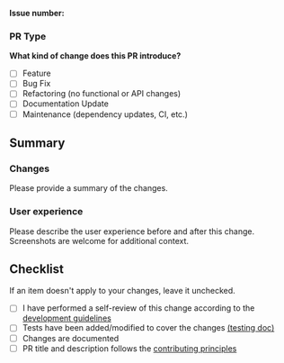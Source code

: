 **Issue number:**

### PR Type

**What kind of change does this PR introduce?**
* [ ] Feature
* [ ] Bug Fix
* [ ] Refactoring (no functional or API changes)
* [ ] Documentation Update
* [ ] Maintenance (dependency updates, CI, etc.)

## Summary

### Changes

Please provide a summary of the changes.

### User experience

Please describe the user experience before and after this change. Screenshots are welcome for additional context.

## Checklist

If an item doesn't apply to your changes, leave it unchecked.

* [ ] I have performed a self-review of this change according to the [development guidelines](https://splunk.github.io/addonfactory-ucc-test/contributing/#development-guidelines)
* [ ] Tests have been added/modified to cover the changes [(testing doc)](https://splunk.github.io/addonfactory-ucc-test/contributing/#build-and-test)
* [ ] Changes are documented
* [ ] PR title and description follows the [contributing principles](https://splunk.github.io/addonfactory-ucc-test/contributing/#pull-requests)
